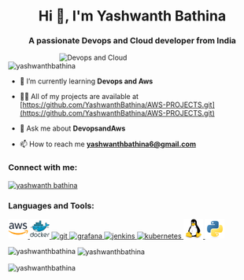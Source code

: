 <h1 align="center">Hi 👋, I'm Yashwanth Bathina</h1>
<h3 align="center">A passionate Devops and Cloud developer from India</h3>
<img align="right" alt="Devops and Cloud" width="400" src="https://raw.githubusercontent.com/TheDudeThatCode/TheDudeThatCode/master/Assets/Developer.gif">

<p align="left"> <img src="https://komarev.com/ghpvc/?username=yashwanthbathina&label=Profile%20views&color=0e75b6&style=flat" alt="yashwanthbathina" /> </p>

- 🌱 I’m currently learning **Devops and Aws**

- 👨‍💻 All of my projects are available at [https://github.com/YashwanthBathina/AWS-PROJECTS.git](https://github.com/YashwanthBathina/AWS-PROJECTS.git)

- 💬 Ask me about **DevopsandAws**

- 📫 How to reach me **yashwanthbathina6@gmail.com**

<h3 align="left">Connect with me:</h3>
<p align="left">
<a href="https://linkedin.com/in/yashwanth bathina" target="blank"><img align="center" src="https://raw.githubusercontent.com/rahuldkjain/github-profile-readme-generator/master/src/images/icons/Social/linked-in-alt.svg" alt="yashwanth bathina" height="30" width="40" /></a>
</p>

<h3 align="left">Languages and Tools:</h3>
<p align="left"> <a href="https://aws.amazon.com" target="_blank" rel="noreferrer"> <img src="https://raw.githubusercontent.com/devicons/devicon/master/icons/amazonwebservices/amazonwebservices-original-wordmark.svg" alt="aws" width="40" height="40"/> </a> <a href="https://www.docker.com/" target="_blank" rel="noreferrer"> <img src="https://raw.githubusercontent.com/devicons/devicon/master/icons/docker/docker-original-wordmark.svg" alt="docker" width="40" height="40"/> </a> <a href="https://git-scm.com/" target="_blank" rel="noreferrer"> <img src="https://www.vectorlogo.zone/logos/git-scm/git-scm-icon.svg" alt="git" width="40" height="40"/> </a> <a href="https://grafana.com" target="_blank" rel="noreferrer"> <img src="https://www.vectorlogo.zone/logos/grafana/grafana-icon.svg" alt="grafana" width="40" height="40"/> </a> <a href="https://www.jenkins.io" target="_blank" rel="noreferrer"> <img src="https://www.vectorlogo.zone/logos/jenkins/jenkins-icon.svg" alt="jenkins" width="40" height="40"/> </a> <a href="https://kubernetes.io" target="_blank" rel="noreferrer"> <img src="https://www.vectorlogo.zone/logos/kubernetes/kubernetes-icon.svg" alt="kubernetes" width="40" height="40"/> </a> <a href="https://www.linux.org/" target="_blank" rel="noreferrer"> <img src="https://raw.githubusercontent.com/devicons/devicon/master/icons/linux/linux-original.svg" alt="linux" width="40" height="40"/> </a> <a href="https://www.python.org" target="_blank" rel="noreferrer"> <img src="https://raw.githubusercontent.com/devicons/devicon/master/icons/python/python-original.svg" alt="python" width="40" height="40"/> </a> </p>

<p><img align="left" src="https://github-readme-stats.vercel.app/api/top-langs?username=yashwanthbathina&show_icons=true&locale=en&layout=compact" alt="yashwanthbathina" /></p>

<p>&nbsp;<img align="center" src="https://github-readme-stats.vercel.app/api?username=yashwanthbathina&show_icons=true&locale=en" alt="yashwanthbathina" /></p>

<p><img align="center" src="https://github-readme-streak-stats.herokuapp.com/?user=yashwanthbathina&" alt="yashwanthbathina" /></p>
